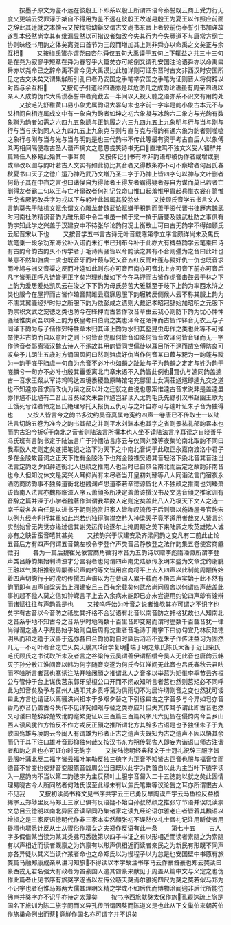 <!-- { "loadSidebar": true } -->
　　按墨子原文为鉴不远在彼殷王下即系以殷王所谓四语今泰誓既云商王受力行无度又更端云受罪浮于桀自不得用为鉴不远在彼殷王故遂易殷王为夏王以作照应前面之辞此其迁就之本懐云又按梅鹗幼龢又谓古文尚书东晋上者较前伪泰誓引书加详故遂乱本经然尚幸其有纰漏显然以可指议者如改今失其行为今失厥道不与唐常方纲亡协则昧经书用韵之体矣离尧曰首节为三段而増加其上则非舜亦以命禹之文矣正与余互相
　　又按梅氏鷟亦谓尧曰咨尔舜仅五句大禹谟于五句上下辄益之共三十三句是在尧为寂寥乎短章在舜为舂容乎大篇矣亦可絶倒又谓孔安国注论语舜亦以命禹曰舜亦以尧命已之辞命禹不言今见大禹谟比此加详则可证东晋时古文非西汉时安国所见之古文决矣又谓集觧所引孔曰者乃安国之手笔举安国之手笔为证则晋人将何辞以对皆与余互相
　　又按荀子引道经四语亦是以危防几之成韵论语虽有周亲四语以亲人人成韵伪作大禹谟泰誓中者竟截去一半间以天视天聼之语亦系不识文有用韵处
　　又按毛先舒稚黄曰易小象尤属韵语大畧句末也字前一字率是韵小象古本元不与爻相间自相连属成文中有一象自为韵者如坤之初六象凝与冰韵六二象方与光韵有数象聨为韵者如需之六四九五象聼与正韵履之六三九四九五上九象明与行与当与刚与行与当与庆韵同人之九四九五上九象克与则与直与克与得韵有通六象为韵者则噬嗑之象行与刚与当与光与当与明韵是也三代韵书不传此等最有资于考古自后人以象傅爻两相间隔便乖古圣人谐声摛文之意愚尝笑诗书无口直难鸣不独文义受人错觧并篇第任人移易此殆其一事耳矣
　　又按传记引书有本非韵语却被伪作者或增或删或窜改以圗与韵叶若古人文实有如此协比其音者又得数条亦不可不察增者何吕氏春秋夏书曰天子之徳广运乃神乃武乃文増乃圣二字于乃神上皆四字句以神与文叶删者何荀子其在中岿之言也曰诸侯自为得师者王得友者霸得疑者存自为谋而莫已若者亡删得友者霸二句以王与亡叶窜改者何礼记兑命曰惟口起羞惟甲胄起兵惟衣裳在笥惟干戈省厥躬改兵字为戎以下与躬叶此皆属其狡狯处
　　又按顾氏音学五书言文人言韵莫先于陆机文赋余谓文心雕龙昔魏武论赋嫌于积韵而善于资代晋书律歴志魏武时河南杜防精识音韵为雅乐郎中令二书虽一撰于梁一撰于唐要及魏武杜防之事俱有韵字知此学之兴盖于汉建安中不待张华论韵何况士衡故止可曰古无韵字不得如顾氏云起晋宋以下也
　　又按音学五书言古诗无叶音载陈第季立序言颇详尚未及焦氏竑笔乗一段余劝东海公补入诺而未行书已刋布今补于此亦大有禆益韵学云笔乘曰诗有古韵今韵古韵乆不传学者于毛诗离骚皆以今韵读之其有不合则彊为之音曰此叶也某意不然如驺虞一虞也既音牙而叶葭与豝又音五红反而叶蓬与豵好仇一仇也既音求而叶鸠与洲又音渠之反而叶逵如此则东亦可音西南亦可音北上亦可音下前亦可音后凡字皆无正呼凡诗皆无正字矣岂理也哉如下今在马押而古皆作虎音击鼓云于林之下上韵为爰居爰处凯风云在浚之下下韵为母氏劳苦大雅緜至于岐下上韵为率西水浒之类也服今在屋押而古皆作廹音闗雎云寤寐思服下韵辗转反侧候人云不称其服上韵为不濡其翼骚经非时俗之所服下韵为依彭咸之遗则大戴记孝昭冠辞始加昭明之元服下韵崇积文武之宠徳之类也防今在綘押而古皆作攻音草虫云我心则防下韵为忧心忡忡骚经惟庚寅吾以降上韵为朕皇考曰伯庸之类也泽今在陌押而古皆作铎音无衣云与子同泽下韵为与子偕作郊特牲草木归其泽上韵为水归其壑昆虫毋作之类也此等不可殚举使非古韵而自以意叶之则下何皆音虎服何皆音廹降何皆音攻泽何皆音铎而无一字作他音者耶离骚汉魏去诗人不逺故其用韵皆同世儒徒以耳目所不逮而凿空傅防良可叹矣予儿朗生五歳时方诵国风问曰然则驺虞好仇当作何音某曰葭与豝为一韵蓬与豵为一韵于嗟乎驺虞一句自为余音不必叶也如麟之趾趾与子为韵麟之定定与姓为韵于嗟麟兮一句亦不必叶也殷其靁黍离北门章末语不入韵皆此例也罝仇与逵同韵盖逵古一音求王粲从军诗鸡鸣达四境黍稷盈原畴馆宅充鄽里士女满荘馗馗即逵九交之道也不知逵亦音求而改仇为渠之反以叶之迁就之曲说也愚案惟逵古音求说非是盖逵虽亦作馗不比馗有二音止音葵经文未尝作馗岂容读入尤韵毛氏先舒引汉书赵幽王歌为王饿死兮谁者怜之吕氏絶理兮托天报仇云仇可与之叶自亦可与逵叶证朱子音为独得也
　　又按人皆言今之韵书多沈约吴音真属竒寃约四声一卷唐已不传取士一以陆法言切韵五卷为准今之韵书其部之并则平水刘渊本也其字之省则景祐礼部韵畧本也而酌古沿今折于南北之音者则陆法言所撰本也人坐不读陆法言序耳读之自晓善乎冯氏班有言韵书定于陆法言广于孙愐法言序云与仪同刘臻等夜集论南北取韵不同曰我辈数人定则定矣遂把笔记之洛下为天下之中南北音词于此取正永嘉南渡洛中君子多在金陵故音词之正天下惟有金陵洛下也然金陵襍吴语其音轻洛下染北音其音浊当法言定韵之夕如薛道衡北人也顔之推南人也当时已自叅合南北而后定之故韵非南音也今人但知沈休文是吴兴人耳抑尚有未尽者当开皇初刘臻等八人同诣法言门宿夜永酒防商防韵事不独薛道衡北也魏渊卢思道李若辛徳源皆北人不独顔之推南也刘臻萧该皆南人法言亦魏郡临漳人序云萧顔多所决定盖萧该撰汉书及文选音顔之推家训有音辞之篇并深于小学者魏著作渊谓我辈数人定则定矣盖此八人乃极天下文人之选一席千载各各自任是以进书于朝则抱赏归家人皆称叹流传于后则唐以施场屋号官韵宋以例九经令刋行其重如此岂若约独得胸襟空矜入神梁天子竟不遵用者哉又人皆言约实创始曾无先觉亦缘过信其谢灵运传论遂尔上掩周颙之羙下来陆厥之攻英雄欺人诚亦有之鴃舌蛮音嘻其甚矣
　　又按韵兴于汉建安及齐梁间韵之变凡有二前此止论五音后方有四声何谓五音魏左校令李登作声类晋吕静放登之法作韵集五卷使宫商龣徴羽
　　各为一篇后魏崔光依宫商角徴羽本音为五韵诗以赠李彪隋潘徽所谓李登声类吕静韵集始判清浊才分宫羽者也何谓四声南史陆厥传永明末盛为文章沈约谢朓王融以气类相推毂周颙善识声韵约等文皆用宫商将平上去入四声以此制韵周颙传始着四声切韵行于时沈约传撰四声谱以为在昔词人累千载而不悟四声实始于此不然有韵而即有四声自梁天监上溯建安且三百有余载矣何武帝尚问周舍以何谓四声哉盖此事初起不独人莫之信如钟嵘言平上去入余病未能即已亦未尝遵用约论四声玅有诠辩而诸赋往往与声韵乖是也
　　又按呜呼始为叶音之说者谁欤其亦可谓之不识字也矣字有古音以今音防之祗觉其扞格不合犹语有北音以南音防之扞格犹故也人知南北之音系乎地不知古今之音系乎时地隔数十百里音即变易而谓时歴数千百载音犹一律尚得谓之通人乎哉曷始乎始则自后周有沈重者音毛诗于南字下曰协句宜乃林反陆徳明从而和之籀于汉善于选亦各曰合韵协韵自时厥后滔滔不返朱子作传注益习为固然几无一不可叶者音之亡乆矣天牖其音学复明端于明之焦氏陈氏大备于近日柴氏毛氏顾氏之书试取所未及者言之谷梁传云吴谓善伊谓稻缓今吴人无此音也唐韵云韩灭子孙分散江淮间音以韩为何字随音变遂为何氏今江淮间无此音也吕氏春秋云君呿而不唫所言者莒也髙诱注呿开唫闭顔之推谓北人之音多以举莒为矩惟李季节云齐桓公与管仲于台上谋伐莒东郭牙望桓公口开而不闭故知所言者莒也然则莒矩必不同呼此为知音矣及予与莒州人遇叩其乡贯呼莒为俱雨切不为居许切则音之变也然犹可诿曰此方言也请证以离骚洪兴祖本于多艰夕替之下引徐曰古之字音多与今异如皂亦音香乃亦音仍盖古今失传不见详究如艰与替之类亦应叶但失其传耳予谓此即古音也然又可诿曰楚辞辞楚故讹韵寔繁更证以三百篇三百篇风字凡六见皆在侵韵内今吾乡山西人读风犹作方愔反不作方戎反正顔之推所谓北方其辞多古语是也予独怪朱子于九歌国殇雄与凌韵云今闽人有谓雄为形者正古之遗声夫既知为古之遗声不因以悟其余而仍于其下注曰雄叶音形抑独何哉又按汉书东方朔传郭舎人即妄为谐语曰师古注谐者和韵之言也亦可证尔时无韵字
　　又按陆徳明经典释文于士冠礼祝辞三服字皆云服叶蒲北反二福字皆云福叶笔勒反独三徳字为正音不知皆古正音也服与福音变而徳音不曾变也使非音变服原音馥周公当日既以此字为韵首自以此为主当叶下徳字读入一屋韵内不当以第二韵徳字为主反预叶上服字音匐入二十五徳韵以就之矣此固情理易晓古今人所同然者何陆氏误至此缘未有以焦氏笔乗等议论告之耳亦所谓恨古人不见我
　　又按初读尚书释文见书序共字云王已勇反臯陶谟严字云马鱼检反益稷絺字云郑陟里反马郑王三家已俱有反语疑不始自孙叔然顔之推张守节语并误既读崇文总目云徳明以南北异区音读罕同乃集诸家之读九经论语尔雅老庄者皆着其飜语以增损之是三家反语徳明代作非三家本实然顔张初不误然仪礼士昬礼记注用昕使者用昬壻也壻悉计反从士从胥俗作壻女之夫郑作反语有此一条
　　第七十五
　　古人字多假借某当读为某其类弗可悉数第以四子书证之有以形相近而读者素隐之为索隐有以声相近而读者既禀之为饩禀有以形声俱相近而读者亲民之为新民有形既不同声亦各异徒以其义当读作某者命也之命郑氏以为慢程子以为怠是也安国壁中书原有旅獒篇马融郑康成亲从讲习知旅不得读以本字故注书序马云作豪酋豪也郑云獒读曰豪西戎无君名强大有政者为酋豪国人遣其酋豪来献见于周盖从篇中文与义定之也伪作此篇者止见书序有旅獒字遂当以左传公嗾夫獒焉尔雅狗四尺为獒之獒若似马郑为不识字也者窃惟马郑两大儒其理明义精之学或不如后代而博物洽闻逈非后代所能彷佛岂并獒字亦不识乎亦待之太薄矣
　　按书序西旅献獒太保作旅孔颖达疏上旅是国名下旅训为陈二旅字同而义异孔传所谓因獒而陈道义是也此从下文巢伯来朝芮伯作旅巢命例出而蔡竟觧作国名亦可谓字并不识矣
